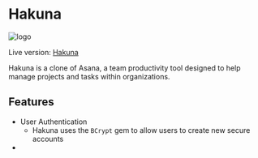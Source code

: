 # Hakuna

![logo](https://github.com/addriv/Hakuna/blob/master/app/assets/images/hakuna_logo.png)

Live version: [Hakuna](https://hakuna-.herokuapp.com)

Hakuna is a clone of Asana, a team productivity tool designed to help manage projects and tasks within organizations.

## Features

* User Authentication
  * Hakuna uses the `BCrypt` gem to allow users to create new secure accounts
*
